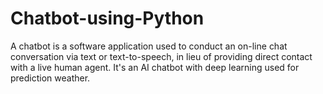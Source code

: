 # Chatbot-using-Python
A chatbot is a software application used to conduct an on-line chat conversation via text or text-to-speech, in lieu of providing direct contact with a live human agent. It's an AI chatbot with deep learning used for prediction weather.
